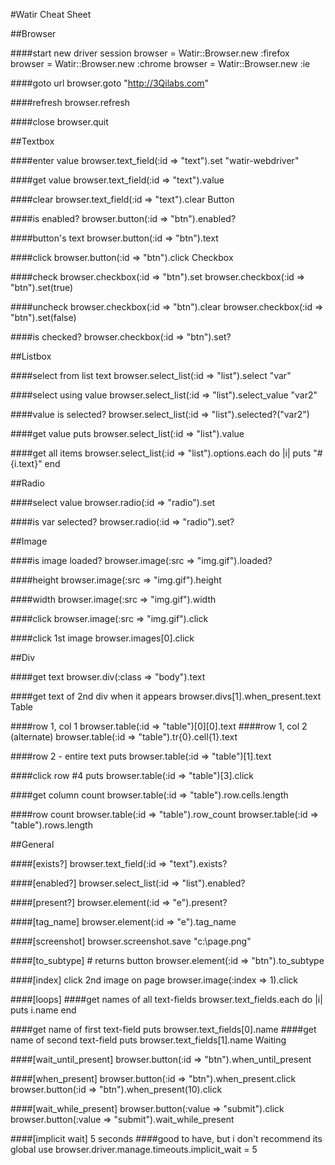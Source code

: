 #Watir Cheat Sheet

##Browser

####start new driver session
browser = Watir::Browser.new :firefox
browser = Watir::Browser.new :chrome
browser = Watir::Browser.new :ie
 
####goto url
browser.goto "http://3Qilabs.com"
 
####refresh
browser.refresh
 
####close
browser.quit

##Textbox

####enter value
browser.text_field(:id => "text").set "watir-webdriver"
 
####get value
browser.text_field(:id => "text").value
 
####clear
browser.text_field(:id => "text").clear
Button

####is enabled?
browser.button(:id => "btn").enabled?
 
####button's text
browser.button(:id => "btn").text
 
####click
browser.button(:id => "btn").click
Checkbox

####check
browser.checkbox(:id => "btn").set
browser.checkbox(:id => "btn").set(true)
 
####uncheck
browser.checkbox(:id => "btn").clear
browser.checkbox(:id => "btn").set(false)
 
####is checked?
browser.checkbox(:id => "btn").set?

##Listbox

####select from list text
browser.select_list(:id => "list").select "var"
 
####select using value
browser.select_list(:id => "list").select_value "var2"
 
####value is selected?
browser.select_list(:id => "list").selected?("var2")
 
####get value
puts browser.select_list(:id => "list").value
 
####get all items
browser.select_list(:id => "list").options.each do |i|
  puts "#{i.text}"
end

##Radio

####select value
browser.radio(:id => "radio").set
 
####is var selected?
browser.radio(:id => "radio").set?


##Image

####is image loaded?
browser.image(:src => "img.gif").loaded?
 
####height
browser.image(:src => "img.gif").height
 
####width
browser.image(:src => "img.gif").width
 
####click
browser.image(:src => "img.gif").click

####click 1st image
browser.images[0].click

##Div

####get text
browser.div(:class => "body").text
 
####get text of 2nd div when it appears
browser.divs[1].when_present.text
Table

####row 1, col 1
browser.table(:id => "table")[0][0].text
####row 1, col 2 (alternate)
browser.table(:id => "table").tr{0}.cell{1}.text
 
####row 2 - entire text
puts browser.table(:id => "table")[1].text
 
####click row #4
puts browser.table(:id => "table")[3].click
 
####get column count
browser.table(:id => "table").row.cells.length
 
####row count
browser.table(:id => "table").row_count
browser.table(:id => "table").rows.length

##General

####[exists?]
browser.text_field(:id => "text").exists?
 
####[enabled?]
browser.select_list(:id => "list").enabled?
 
####[present?]
browser.element(:id => "e").present?
 
####[tag_name]
browser.element(:id => "e").tag_name
 
####[screenshot]
browser.screenshot.save "c:\\page.png"
 
####[to_subtype] # returns button
browser.element(:id => "btn").to_subtype 
 
####[index] click 2nd image on page
browser.image(:index => 1).click
 
####[loops]
####get names of all text-fields
browser.text_fields.each do |i|
  puts i.name
end
 
####get name of first text-field
puts browser.text_fields[0].name
####get name of second text-field
puts browser.text_fields[1].name
Waiting

####[wait_until_present]
browser.button(:id => "btn").when_until_present
 
####[when_present]
browser.button(:id => "btn").when_present.click
browser.button(:id => "btn").when_present(10).click
 
####[wait_while_present]
browser.button(:value => "submit").click
browser.button(:value => "submit").wait_while_present
 
####[implicit wait] 5 seconds
####good to have, but i don't recommend its global use
browser.driver.manage.timeouts.implicit_wait = 5